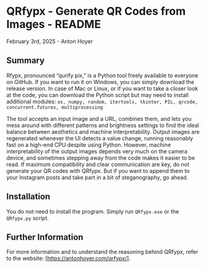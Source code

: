 # QRfypx - Generate QR Codes from Images - README
February 3rd, 2025 - Anton Hoyer

## Summary

Rfypx, pronounced “qurify pix,” is a Python tool freely available to everyone on GitHub.
If you want to run it on Windows, you can simply download the release version.
In case of Mac or Linux, or if you want to take a closer look at the code, you can download
the Python script but may need to install additional modules:
`os, numpy, random, itertools, tkinter, PIL, qrcode, concurrent.futures, multiprocessing`

The tool accepts an input image and a URL, combines them, and lets you mess around with
different patterns and brightness settings to find the ideal balance between aesthetics
and machine interpretability. Output images are regenerated whenever the UI detects a value
change, running reasonably fast on a high-end CPU despite using Python. However, machine
interpretability of the output images depends very much on the camera device, and sometimes
stepping away from the code makes it easier to be read. If maximum compatibility and clear
communication are key, do not generate your QR codes with QRfypx. But if you want to append
them to your Instagram posts and take part in a bit of steganography, go ahead.

## Installation

You do not need to install the program. Simply run `QRfypx.exe` or the `QRfypx.py` script.

## Further Information

For more information and to understand the reasoning behind QRfypx, refer to the website:
[https://antonhoyer.com/qrfypx/].
